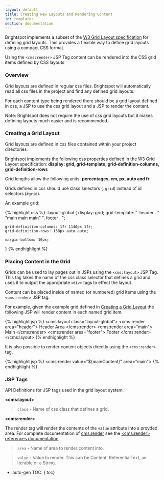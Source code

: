 ```yaml
---
layout: default
title: Creating New Layouts and Rendering Content
id: templates
section: documentation
---
```


<div markdown="1" class="span8">

Brightspot implements a subset of the [W3 Grid Layout specification](http://www.w3.org/TR/css3-grid-layout/) 
for defining grid layouts. This provides a flexible way to define grid layouts using
a compact CSS format.

Using the `<cms:render>` JSP Tag content can be rendered into the CSS grid items defined by
CSS layouts.

### Overview

Grid layouts are defined in regular css files. Brightspot will automatically read all
css files in the project and find any defined grid layouts.

For each content type being rendered there should be a grid layout defined in
css, a JSP to use the css grid layout and a JSP to render the content.

Note: Brightspot does not require the use of css grid layouts but it makes defining
layouts much easier and is recommended.

### Creating a Grid Layout

Grid layouts are defined in css files contained within your project
directories. 

Brightspot implements the following css properties defined in 
the W3 Grid Layout specification: **display: grid, grid-template, grid-definition-columns, grid-definition-rows**

Grid lengths allow the following units: **percentages, em, px, auto and fr**.

Grids defined in css should use class selectors (`.grid`) instead of id selectors (`#grid`). 

An example grid:

{% highlight css %}
.layout-global {
    display: grid;
    grid-template: ".    header  .   "
                   "main main    main"
                   ".    footer  .   ";
 
    grid-definition-columns: 1fr 1140px 1fr;
    grid-definition-rows: 158px auto auto;

    margin-bottom: 10px;
}
{% endhighlight %}

### Placing Content in the Grid

Grids can be used to lay pages out in JSPs using the `<cms:layout>` JSP Tag.
This tag takes the name of the css class selector that defines a grid and uses it to
output the appropriate `<div>` tags to effect the layout.

Content can be placed inside of named (or numbered) grid items using the
`<cms:render>` JSP tag.

For example, given the example grid defined in [Creating a Grid
Layout](#creating-a-grid-layout) the following JSP will render content in
each named grid item.

{% highlight jsp %}
<cms:layout class="layout-global">
    <cms:render area="header">
        Header Area
    </cms:render>
    <cms:render area="main">
        Main
    </cms:render>
    <cms:render area="footer">
        Footer
    </cms:render>
</cms:layout>
{% endhighlight %}

It is also possible to render content objects directly using the `<cms:render>` tag.

{% highlight jsp %}
<cms:render value="${mainContent}" area="main">
{% endhighlight %}

### JSP Tags

API Definitions for JSP tags used in the grid layout system.

**&lt;cms:layout&gt;**

> `class` - Name of css class that defines a grid.

**&lt;cms:render&gt;**

The render tag will render the contents of the `value` attribute into a
provded area. For complete documentation of <cms:render> see 
the [ &lt;cms:render&gt; references documentation](lkjfalsdkjf).

> `area` - Name of area to render content into.

> `value` - Value to render. This can be Content, ReferentialText, an Iterable or a String.


</div>

<div class="span4 dari-docs-sidebar">
<div markdown="1" style="position:scroll;" class="well sidebar-nav">


* auto-gen TOC:
{:toc}

</div>
</div>
